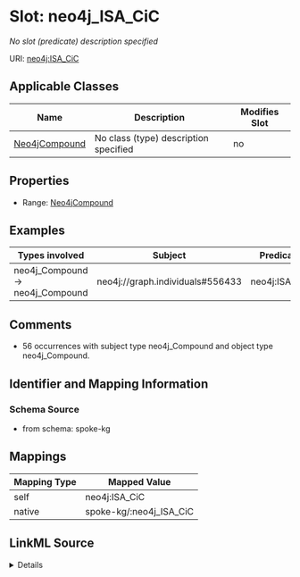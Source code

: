 

# Slot: neo4j_ISA_CiC


_No slot (predicate) description specified_





URI: [neo4j:ISA_CiC](neo4j://graph.schema#ISA_CiC)



<!-- no inheritance hierarchy -->





## Applicable Classes

| Name | Description | Modifies Slot |
| --- | --- | --- |
| [Neo4jCompound](../classes/Neo4jCompound.md) | No class (type) description specified |  no  |







## Properties

* Range: [Neo4jCompound](../classes/Neo4jCompound.md)






## Examples

| Types involved | Subject | Predicate | Object |
| --- | --- | --- | --- |
| neo4j_Compound → neo4j_Compound | neo4j://graph.individuals#556433 | neo4j:ISA_CiC | neo4j://graph.individuals#388216 |


## Comments

* 56 occurrences with subject type neo4j_Compound and object type neo4j_Compound.

## Identifier and Mapping Information







### Schema Source


* from schema: spoke-kg




## Mappings

| Mapping Type | Mapped Value |
| ---  | ---  |
| self | neo4j:ISA_CiC |
| native | spoke-kg/:neo4j_ISA_CiC |




## LinkML Source

<details>
```yaml
name: neo4j_ISA_CiC
description: No slot (predicate) description specified
comments:
- 56 occurrences with subject type neo4j_Compound and object type neo4j_Compound.
examples:
- description: neo4j_Compound → neo4j_Compound
  object:
    example_object: neo4j://graph.individuals#388216
    example_predicate: neo4j:ISA_CiC
    example_subject: neo4j://graph.individuals#556433
from_schema: spoke-kg
rank: 1000
slot_uri: neo4j:ISA_CiC
alias: neo4j_ISA_CiC
domain_of:
- neo4j_Compound
range: neo4j_Compound

```
</details>